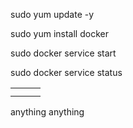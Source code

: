 sudo yum update -y

sudo yum install docker

sudo docker service start

sudo docker service status

|     |     |     |
| --- | --- | --- |
|     |     |     |
|     |     |     |
anything
anything